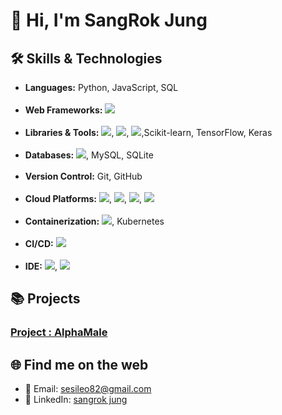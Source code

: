 # 👋 Hi, I'm SangRok Jung


## 🛠️ Skills & Technologies

- **Languages:** Python, JavaScript, SQL
<br><br>
- **Web Frameworks:** <img src="https://img.shields.io/badge/fastapi-25292E?style=for-the-badge&logo=fastapi">
<br><br>
- **Libraries & Tools:** <img src="https://img.shields.io/badge/pandas-25292E?style=for-the-badge&logo=pandas&logoColor=A0BCDF">, <img src="https://img.shields.io/badge/numpy-25292E?style=for-the-badge&logo=numpy&logoColor=5174C3">, <img src="https://img.shields.io/badge/opencv-25292E?style=for-the-badge&logo=opencv">,Scikit-learn, TensorFlow, Keras
<br><br>
- **Databases:** <img src="https://img.shields.io/badge/postqresql-25292E?style=for-the-badge&logo=postgresql">, MySQL, SQLite
<br><br>
- **Version Control:** Git, GitHub
<br><br>
- **Cloud Platforms:** <img src="https://img.shields.io/badge/EC2-Amazon-25292E?style=for-the-badge&logo=amazonec2">, <img src="https://img.shields.io/badge/RDS-Amazon-25292E?style=for-the-badge&logo=amazonrds">, <img src="https://img.shields.io/badge/ECS-Amazon-25292E?style=for-the-badge&logo=amazonecs">, <img src="https://img.shields.io/badge/S3-Amazon-25292E?style=for-the-badge&logo=amazons3">
<br><br>
- **Containerization:** <img src="https://img.shields.io/badge/docker-25292E?style=for-the-badge&logo=docker">, Kubernetes
<br><br>
- **CI/CD:** <img src="https://img.shields.io/badge/github actions-25292E?style=for-the-badge&logo=githubactions">
<br><br>
- **IDE:** <img src="https://img.shields.io/badge/pycharm-25292E?style=for-the-badge&logo=pycharm">, <img src="https://img.shields.io/badge/jupyter-25292E?style=for-the-badge&logo=jupyter">


## 📚 Projects

### [Project : AlphaMale](https://github.com/sangrokjung/alpha_male_dl_server)

## 🌐 Find me on the web

- 📧 Email: [sesileo82@gmail.com](mailto:sesileo82@gmail.com)
- 💼 LinkedIn: [sangrok jung](https://www.linkedin.com/in/sangrok-jung-917263234/)

<br>

<p align="left">
    








</p>
<p align="left">

</p>


